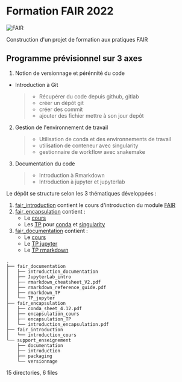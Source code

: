 # **Formation FAIR 2022**
![FAIR](https://crlnp.github.io/intro-gdr/images/fair.png)

Construction d'un projet de formation aux pratiques FAIR

## Programme prévisionnel sur 3 axes
1. Notion de versionnage et pérénnité du code
  - Introduction à Git
    > - Récupérer du code depuis github, gitlab
    > - créer un dépôt git
    > - créer des commit
    > - ajouter des fichier 
    > mettre à son jour depôt

 2. Gestion de l'environnement de travail
    > - Utilisation de conda et des environnements de travail
    > - utilisation de conteneur avec singularity
    > - gestionnaire de workflow avec snakemake

3. Documentation du code
    > - Introduction à Rmarkdown
    > - Introduction à jupyter et jupyterlab

Le dépôt se structure selon les 3 thématiques développées :
1. [fair_introduction](fair_introduction/introduction_cours) contient le cours d'introduction du module [FAIR](fair_introduction/introduction_cours/fair_introduction.pdf)
2. [fair_encapsulation](fair_encapsulation) contient :
   - Le [cours](fair_encapsulation/encapsulation_cours/introduction_encapsulation.pdf)
   - Les [TP](fair_encapsulation/encapsulation_TP) pour [conda](fair_encapsulation/encapsulation_TP/fair_encapsulatiopn_conda.html) et [singularity](fair_encapsulation/encapsulation_TP/fair_encapsulation_docker_singularity.nb.html)
3. [fair_documentation](fair_documentation) contient :
    - Le [cours](fair_documentation/introduction_documentation/documentation_cours/introduction_documentation.pdf)
    - Le [TP jupyter](fair_documentation/TP_jupyter/00_encapsulation_jupyter.ipynb)
    - Le [TP rmarkdown](fair_documentation/rmarkdown_TP/Rmarkdown_TP.Rmd)

  
```
.
├── fair_documentation
│   ├── introduction_documentation
│   ├── JupyterLab_intro
│   ├── rmarkdown_cheatsheet_V2.pdf
│   ├── rmarkdown_reference_guide.pdf
│   ├── rmarkdown_TP
│   └── TP_jupyter
├── fair_encapsulation
│   ├── conda_sheet_4.12.pdf
│   ├── encapsulation_cours
│   ├── encapsulation_TP
│   └── introduction_encapsulation.pdf
├── fair_introduction
│   └── introduction_cours
└── support_enseignement
    ├── documentation
    ├── introduction
    ├── packaging
    └── versionnage
```

15 directories, 6 files
